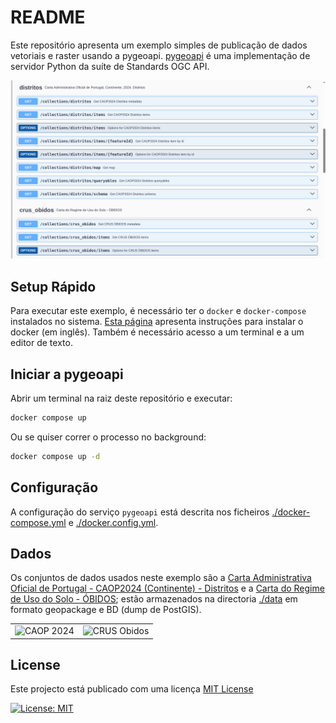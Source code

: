 # README

Este repositório apresenta um exemplo simples de publicação de dados vetoriais e raster usando a pygeoapi. [pygeoapi](https://pygeoapi.io/) é uma implementação de servidor Python da suíte de Standards OGC API.

![Endpoints OGCAPI](endpoints-ogcapi.png)

## Setup Rápido

Para executar este exemplo, é necessário ter o `docker` e `docker-compose` instalados no sistema. 
[Esta página](https://dive.pygeoapi.io/setup/) apresenta instruções para instalar o docker (em inglês). Também é necessário acesso a um terminal e a um editor de texto.

## Iniciar a pygeoapi

Abrir um terminal na raiz deste repositório e executar:

```bash
docker compose up
```

Ou se quiser correr o processo no background:

```bash
docker compose up -d
```

## Configuração

A configuração do serviço `pygeoapi` está descrita nos ficheiros [./docker-compose.yml](./docker-compose.yml) e [./docker.config.yml](./docker.config.yml). 

## Dados

Os conjuntos de dados usados neste exemplo são a [Carta Administrativa Oficial de Portugal - CAOP2024 (Continente) - Distritos](https://snig.dgterritorio.gov.pt/rndg/srv/por/catalog.search#/metadata/198497815bf647ecaa990c34c42e932e) e a [Carta do Regime de Uso do Solo - ÓBIDOS](https://snig.dgterritorio.gov.pt/rndg/srv/por/catalog.search#/metadata/517c5023-04cc-47a4-99f7-bb32814dd62f); estão armazenados na directoria [./data]([./data]) em formato geopackage e BD (dump de PostGIS).

<!-- As tiles vetoriais contidas em [./data/tiles/](./data/tiles) foram geradas com o seguinte comando (a partir da raiz desta directoria):
/
```bash
docker run -it --rm -v $(pwd)/data:/data emotionalcities/tippecanoe \
tippecanoe -r1 -pk -pf --output-to-directory=/data/tiles/ --force --maximum-zoom=11 \
--extend-zooms-if-still-dropping --no-tile-compression /data/cont_distritos.geojson
``` -->
<!-- ![CAOP 2024](caop2024.png) -->

<table>
    <tr>
        <td><img src="caop2024.png" alt="CAOP 2024"></td>
        <td><img src="crus-obidos.png" alt="CRUS Obidos"></td>
    </tr>
</table>

## License

Este projecto está publicado com uma licença [MIT License](./LICENSE)

[![License: MIT](https://img.shields.io/badge/License-MIT-yellow.svg)](https://opensource.org/licenses/MIT)